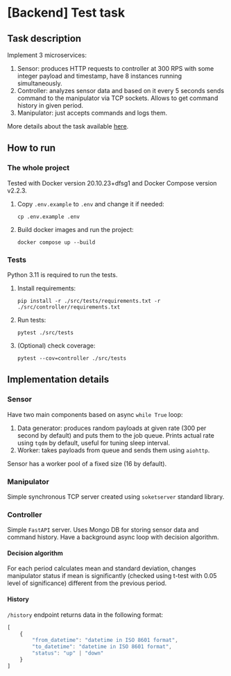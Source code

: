 # [Backend] Test task

## Task description

Implement 3 microservices:

1. Sensor: produces HTTP requests to controller at 300 RPS with some integer payload and timestamp,
   have 8 instances running simultaneously.
2. Controller: analyzes sensor data and based on it every 5 seconds sends command to the manipulator
   via TCP sockets. Allows to get command history in given period.
3. Manipulator: just accepts commands and logs them.

More details about the task available [here](https://disk.yandex.ru/i/kjqK0SedfDFiZQ).

## How to run

### The whole project

Tested with Docker version 20.10.23+dfsg1 and Docker Compose version v2.2.3.

1. Copy `.env.example` to `.env` and change it if needed:
    ```shell
    cp .env.example .env
    ```

2. Build docker images and run the project:
    ```shell
    docker compose up --build
    ```

### Tests

Python 3.11 is required to run the tests.

1. Install requirements:
    ```shell
    pip install -r ./src/tests/requirements.txt -r ./src/controller/requirements.txt
    ```
2. Run tests:
    ```shell
    pytest ./src/tests
    ```
3. (Optional) check coverage:
    ```shell
    pytest --cov=controller ./src/tests
    ```

## Implementation details

### Sensor

Have two main components based on async `while True` loop:

1. Data generator: produces random payloads at given rate (300 per second by default) and puts them
   to the job queue. Prints actual rate using `tqdm` by default, useful for tuning sleep interval.
2. Worker: takes payloads from queue and sends them using `aiohttp`.

Sensor has a worker pool of a fixed size (16 by default).

### Manipulator

Simple synchronous TCP server created using `soketserver` standard library.

### Controller

Simple `FastAPI` server. Uses Mongo DB for storing sensor data and command history. Have a
background async loop with decision algorithm.

#### Decision algorithm

For each period calculates mean and standard deviation, changes manipulator status if mean is
significantly (checked using t-test with 0.05 level of significance) different from the previous
period.

#### History

`/history` endpoint returns data in the following format:

```javascript
[
    {
        "from_datetime": "datetime in ISO 8601 format",
        "to_datetime": "datetime in ISO 8601 format",
        "status": "up" | "down"
    }
]
```
